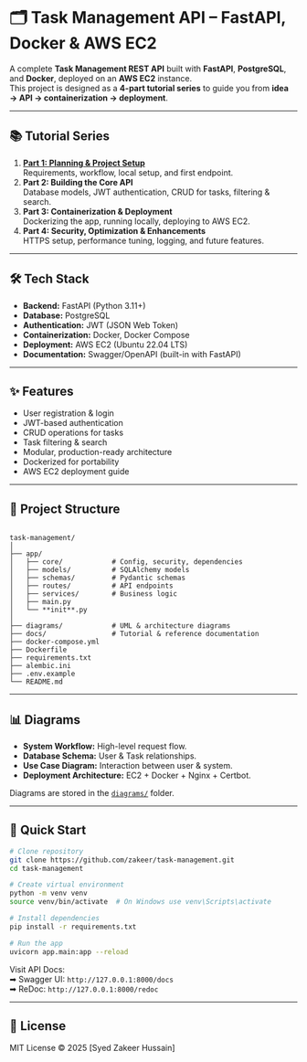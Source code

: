 # 🗂 Task Management API – FastAPI, Docker & AWS EC2

A complete **Task Management REST API** built with **FastAPI**, **PostgreSQL**, and **Docker**, deployed on an **AWS EC2** instance.  
This project is designed as a **4-part tutorial series** to guide you from **idea → API → containerization → deployment**.

---

## 📚 Tutorial Series

1. **[Part 1: Planning & Project Setup](docs/part1_planning_setup.md)**  
   Requirements, workflow, local setup, and first endpoint.
2. **Part 2: Building the Core API**  
   Database models, JWT authentication, CRUD for tasks, filtering & search.
3. **Part 3: Containerization & Deployment**  
   Dockerizing the app, running locally, deploying to AWS EC2.
4. **Part 4: Security, Optimization & Enhancements**  
   HTTPS setup, performance tuning, logging, and future features.

---

## 🛠 Tech Stack

- **Backend:** FastAPI (Python 3.11+)
- **Database:** PostgreSQL
- **Authentication:** JWT (JSON Web Token)
- **Containerization:** Docker, Docker Compose
- **Deployment:** AWS EC2 (Ubuntu 22.04 LTS)
- **Documentation:** Swagger/OpenAPI (built-in with FastAPI)

---

## ✨ Features

- User registration & login
- JWT-based authentication
- CRUD operations for tasks
- Task filtering & search
- Modular, production-ready architecture
- Dockerized for portability
- AWS EC2 deployment guide

---

## 📂 Project Structure

```

task-management/
│
├── app/
│   ├── core/            # Config, security, dependencies
│   ├── models/          # SQLAlchemy models
│   ├── schemas/         # Pydantic schemas
│   ├── routes/          # API endpoints
│   ├── services/        # Business logic
│   ├── main.py
│   └── **init**.py
│
├── diagrams/            # UML & architecture diagrams
├── docs/                # Tutorial & reference documentation
├── docker-compose.yml
├── Dockerfile
├── requirements.txt
├── alembic.ini
├── .env.example
└── README.md

````

---

## 📊 Diagrams

- **System Workflow:** High-level request flow.
- **Database Schema:** User & Task relationships.
- **Use Case Diagram:** Interaction between user & system.
- **Deployment Architecture:** EC2 + Docker + Nginx + Certbot.

Diagrams are stored in the [`diagrams/`](diagrams/) folder.

---

## 🚀 Quick Start

```bash
# Clone repository
git clone https://github.com/zakeer/task-management.git
cd task-management

# Create virtual environment
python -m venv venv
source venv/bin/activate  # On Windows use venv\Scripts\activate

# Install dependencies
pip install -r requirements.txt

# Run the app
uvicorn app.main:app --reload
````

Visit API Docs: <br >
➡ Swagger UI: `http://127.0.0.1:8000/docs`<br >
➡ ReDoc: `http://127.0.0.1:8000/redoc`

---

## 📄 License

MIT License © 2025 \[Syed Zakeer Hussain]
